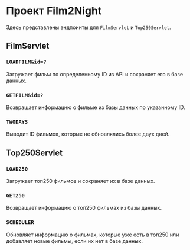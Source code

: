 # Проект Film2Night

Здесь представлены эндпоинты для `FilmServlet` и `Top250Servlet`.

## FilmServlet

### `LOADFILM&id=?`
Загружает фильм по определенному ID из API и сохраняет его в базе данных.

### `GETFILM&id=?`
Возвращает информацию о фильме из базы данных по указанному ID.

### `TWODAYS`
Выводит ID фильмов, которые не обновлялись более двух дней.

## Top250Servlet

### `LOAD250`
Загружает топ250 фильмов и сохраняет их в базе данных.

### `GET250`
Возвращает информацию о топ250 фильмах из базы данных.

### `SCHEDULER`
Обновляет информацию о фильмах, которые уже есть в топ250 или добавляет новые фильмы, если их нет в базе данных.
